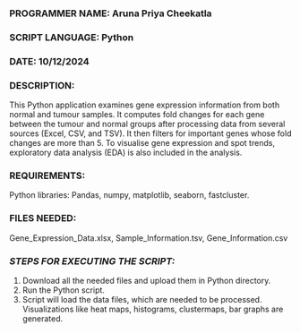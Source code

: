 ### **PROGRAMMER NAME: Aruna Priya Cheekatla**

### **SCRIPT LANGUAGE: Python** 

### **DATE: 10/12/2024**

### **DESCRIPTION:**
This Python application examines gene expression information from both normal and tumour samples. It computes fold changes for each gene between the tumour and normal groups after processing data from several sources (Excel, CSV, and TSV). It then filters for important genes whose fold changes are more than 5. To visualise gene expression and spot trends, exploratory data analysis (EDA) is also included in the analysis.

### **REQUIREMENTS:**
Python libraries: Pandas, numpy, matplotlib, seaborn, fastcluster. 

### **FILES NEEDED:** 
Gene_Expression_Data.xlsx, Sample_Information.tsv, Gene_Information.csv

### ***STEPS FOR EXECUTING THE SCRIPT:***
1. Download all the needed files and upload them in Python directory.
2. Run the Python script.
3. Script will load the data files, which are needed to be processed. Visualizations like heat maps, histograms, clustermaps, bar graphs are generated. 





